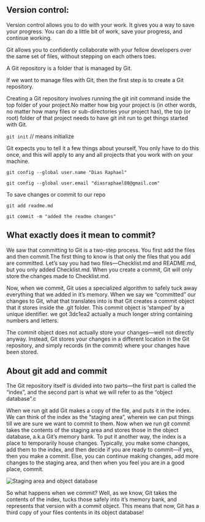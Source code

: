 ## Version control:

Version control allows you to do with your work. It gives you a way to save your progress. You can do a little bit of work, save your progress, and continue working.

Git allows you to confidently collaborate with your fellow
developers over the same set of files, without stepping on each others toes.

A Git repository is a folder that is managed by Git.

If we want to manage files with Git, then the first step is to create a Git repository.

Creating a Git repository involves running the git init command inside the top folder of your project.No matter how big your project is (in other words, no matter how many files or
sub-directories your project has), the top (or root) folder of that project needs to have git init run to get things started with Git.

`git init` // means initialize

Git expects you to tell it a few things about yourself, You only have to do this once, and this will apply to any and all projects that you work with on your machine.

`git config --global user.name "Dias Raphael"`

`git config --global user.email "diasraphael88@gmail.com"`

To save changes or commit to our repo

`git add readme.md`

`git commit -m "added the readme changes"`

## What exactly does it mean to commit?

We saw that committing to Git is a two-step process. You first add the files and then commit.The first thing to know is that only the files that you add are committed. Let’s say you had two files—Checklist.md and README.md, but you only added Checklist.md. When you create a commit, Git will only store the changes made
to Checklist.md.

Now, when we commit, Git uses a specialized algorithm to safely tuck away everything that we added in it’s memory. When we say we “committed” our changes to Git, what that translates into is that Git creates a commit object that it stores inside the .git folder. This commit object is ‘stamped’ by a unique identifier. we got 3dc1ea2 actually a much longer string containing numbers and letters.

The commit object does not actually store your changes—well not directly anyway. Instead, Git stores your changes in a different location in the Git repository, and simply records (in the commit) where your changes have been stored.

## About git add and commit

The Git repository itself is divided into two parts—the first part is called the “index”, and the second part is what we will refer to as the “object database”.c

When we run git add <filename> Git makes a copy of the file, and puts it in the index. We can think of the index as the “staging area”, wherein we can put things till we are sure we want to commit to them. Now when we run git commit takes the contents of the staging area and stores those in the object database, a.k.a Git’s memory bank. To put it another way, the index is a place to temporarily house changes. Typically, you make some changes, add them to the index, and then decide if you are ready to commit—if
yes, then you make a commit. Else, you can continue making changes, add more changes to the staging area, and then when you feel you are in a good place, commit.

![Staging area and object database]("C:\Users\iamra\Downloads\object_database.png")

So what happens when we commit? Well, as we know, Git takes the contents of the index, tucks those safely into it’s memory bank, and represents that version with a commit object. This means that now, Git has a third copy of your files contents in its object database!
